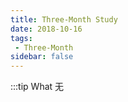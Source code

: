 ```yaml
---
title: Three-Month Study
date: 2018-10-16
tags:
 - Three-Month
sidebar: false
---
```


:::tip What
无